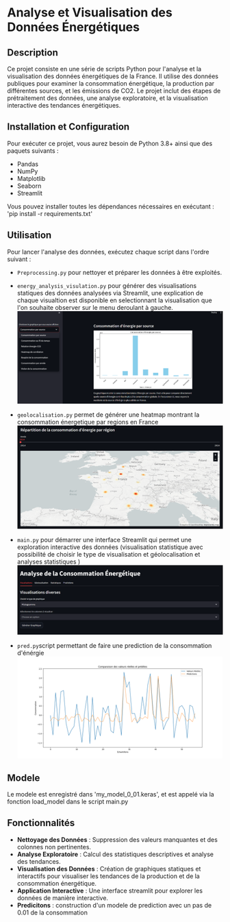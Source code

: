 # **Analyse et Visualisation des Données Énergétiques**

## **Description**

Ce projet consiste en une série de scripts Python pour l'analyse et la visualisation des données énergétiques de la France. Il utilise des données publiques pour examiner la consommation énergétique, la production par différentes sources, et les émissions de CO2. Le projet inclut des étapes de prétraitement des données, une analyse exploratoire, et la visualisation interactive des tendances énergétiques.

## **Installation et Configuration**

Pour exécuter ce projet, vous aurez besoin de Python 3.8+ ainsi que des paquets suivants :

- Pandas
- NumPy
- Matplotlib
- Seaborn
- Streamlit

Vous pouvez installer toutes les dépendances nécessaires en exécutant :
'pip install -r requirements.txt' 

## **Utilisation**

Pour lancer l'analyse des données, exécutez chaque script dans l'ordre suivant :

- `Preprocessing.py` pour nettoyer et préparer les données à être exploités.

- `energy_analysis_visulation.py` pour générer des visualisations statiques des données analysées via Streamlit, une explication de chaque visualtion est disponible en selectionnant la visualisation que l'on souhaite observer sur le menu deroulant à gauche.
![alt text](<Capture d’écran 2024-05-02 124528.png>)

- `geolocalisation.py` permet de générer une heatmap montrant la consommation énergetique par regions en France 
![alt text](image.png)

- `main.py` pour démarrer une interface Streamlit qui permet une exploration interactive des données (visualisation statistique avec possibilité  de choisir le type de visualisation et géolocalisation et analyses statistiques )
![alt text](<Capture d’écran 2024-05-02 125347.png>)

- `pred.py`script permettant de faire une prediction de la consommation d'énérgie 
![alt text](image-2.png)
## **Modele**
Le modele est enregistré dans 'my_model_0_01.keras', et est appelé  via la fonction load_model dans le script main.py


## **Fonctionnalités**

- **Nettoyage des Données** : Suppression des valeurs manquantes et des colonnes non pertinentes.
- **Analyse Exploratoire** : Calcul des statistiques descriptives et analyse des tendances.
- **Visualisation des Données** : Création de graphiques statiques et interactifs pour visualiser les tendances de la production et de la consommation énergétique.
- **Application  Interactive** : Une interface streamlit pour explorer les données de manière interactive.
- **Predicitons** : construction d'un modele de prediction avec un pas de 0.01 de la consommation 


